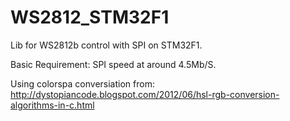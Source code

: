 # WS2812_STM32F1
Lib for WS2812b control with SPI on STM32F1.

Basic Requirement: SPI speed at around 4.5Mb/S.


Using colorspa conversiation from:
http://dystopiancode.blogspot.com/2012/06/hsl-rgb-conversion-algorithms-in-c.html


